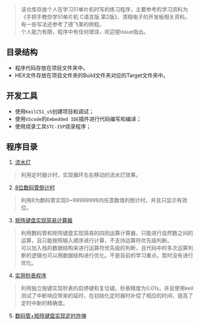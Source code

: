 > 该仓库存放个人在学习51单片机时写的练习程序，主要参考的学习资料为《手把手教你学51单片机 C语言版 第2版》、清翔电子的开发板相关资料。有一些写法还参考了德飞莱的例程。   
> 个人能力有限，程序中有任何错误，欢迎提issue指出。  
## 目录结构
- 程序代码存放在项目文件夹中。  
- HEX文件存放在项目文件夹的Build文件夹对应的Target文件夹中。     
## 开发工具
- 使用`KeilC51_v5`创建项目和调试；  
- 使用`VScode`的`Embedded IDE`插件进行代码编写和编译；  
- 使用烧录工具`STC-ISP`烧录程序；   
## 程序目录
1. [流水灯](./STC89C52/led_blink_timer)   
> 利用定时器计时，实现循环左右移动的流水灯效果。  
2. [8位数码管倒计时](./STC89C52/seven_seg_display_countdown)   
> 利用8为数码管实现0~99999999内任意数值的倒计时，并且只显示有效位。  
3. [矩阵键盘实现简易计算器](./STC89C52/key_matrix_calculator)
> 利用数码管和矩阵键盘实现简易的四则运算计算器，只能进行自然数之间的运算，且只能按照输入顺序进行计算，不支持运算符优先级判断。  
> 可以加入栈的数据结构来进行运算符优先级的判断，且代码中的多次运算判断的逻辑也可以用数据结构进行优化。不是目前的学习重点，暂时没有进行优化。  
4. [实用秒表程序](./STC89C52/stopwatch)  
> 利用独立按键实现秒表的启停键和复位键。秒表精度为0.01s，并且使用keil测试了中断响应带来的延时，在初始化定时器时补偿了相应的时间，提高了定时中断的精确度。  
5. [数码管+矩阵键盘实现定时炸弹]()